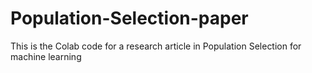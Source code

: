 # Population-Selection-paper
This is the Colab code for a research article in Population Selection for machine learning

